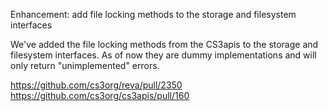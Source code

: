 Enhancement: add file locking methods to the storage and filesystem interfaces

We've added the file locking methods from the CS3apis to the storage and filesystem
interfaces. As of now they are dummy implementations and will only return "unimplemented"
errors.

https://github.com/cs3org/reva/pull/2350
https://github.com/cs3org/cs3apis/pull/160
